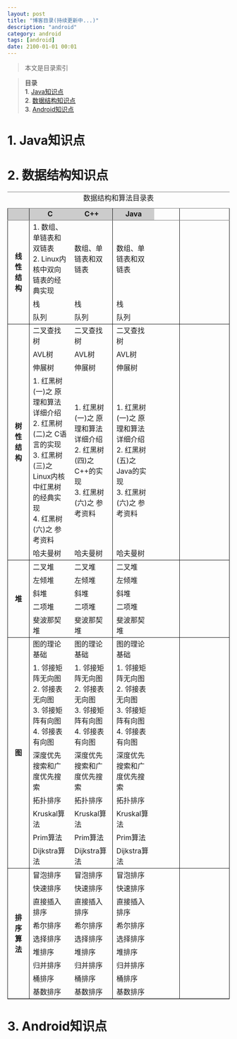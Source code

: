 ```yaml
---
layout: post
title: "博客目录(持续更新中...)"
description: "android"
category: android
tags: [android]
date: 2100-01-01 00:01
---
```



> 本文是目录索引

> **目录**  
> **1**. [Java知识点](#anchor1)  
> **2**. [数据结构知识点](#anchor2)  
> **3**. [Android知识点](#anchor3)  



<a name="anchor1"></a>
# 1. Java知识点

<a name="anchor2"></a>
# 2. 数据结构知识点

<table frame="hsides" rules="groups" cellspacing=0 cellpadding=0>
     <caption>数据结构和算法目录表</caption>
     <colgroup span="1" width="200"></colgroup>
     <colgroup span="2" width="300"></colgroup>
     <colgroup span="3" width="300"></colgroup>
     <colgroup span="4" width="300"></colgroup>

<!-- 表头部分 -->
<thead align=center style="font-weight:bolder; background-color:#cccccc">
     <tr>
          <td></td>
          <td>C</td>
          <td>C++</td>
          <td>Java</td>
     </tr>
</thead>

<!-- 表尾部分 -->
<tfoot>
</tfoot>

<!-- 主体部分一：线性结构 -->
<tbody>
    <tr>
        <td rowspan=4 align="center" style="font-weight:bolder">线性结构</td>
    </tr>
    <tr>
        <td>     1. 数组、单链表和双链表
            <br/>2. Linux内核中双向链表的经典实现
        </td>
        <td>数组、单链表和双链表</td>
        <td>数组、单链表和双链表</td>
    </tr>
    <tr>
        <td>栈</td>
        <td>栈</td>
        <td>栈</td>
    </tr>
    <tr>
        <td>队列</td>
        <td>队列</td>
        <td>队列</td>
    </tr>
</tbody>

<!-- 主体部分二：树性结构 -->
<tbody>
    <tr>
        <td rowspan=6 align="center" style="font-weight:bolder">树性结构</td>
    </tr>
    <tr>
        <td>二叉查找树</td>
        <td>二叉查找树</td>
        <td>二叉查找树</td>
    </tr>
    <tr>
        <td>AVL树</td>
        <td>AVL树</td>
        <td>AVL树</td>
    </tr>
    <tr>
        <td>伸展树</td>
        <td>伸展树</td>
        <td>伸展树</td>
    </tr>
    <tr>
        <td>     1. 红黑树(一)之 原理和算法详细介绍
            <br/>2. 红黑树(二)之 C语言的实现
            <br/>3. 红黑树(三)之 Linux内核中红黑树的经典实现
            <br/>4. 红黑树(六)之 参考资料
        </td>
        <td>     1. 红黑树(一)之 原理和算法详细介绍
            <br/>2. 红黑树(四)之 C++的实现 
            <br/>3. 红黑树(六)之 参考资料
        </td>
        <td>     1. 红黑树(一)之 原理和算法详细介绍
            <br/>2. 红黑树(五)之 Java的实现
            <br/>3. 红黑树(六)之 参考资料
        </td>
    </tr>
    <tr>
        <td>哈夫曼树</td>
        <td>哈夫曼树</td>
        <td>哈夫曼树</td>
    </tr>
</tbody>


<!-- 主体部分三：堆 -->
<tbody>
    <tr>
        <td rowspan=6 align="center" style="font-weight:bolder">堆</td>
    </tr>
    <tr>
        <td>二叉堆</td>
        <td>二叉堆</td>
        <td>二叉堆</td>
    </tr>
    <tr>
        <td>左倾堆</td>
        <td>左倾堆</td>
        <td>左倾堆</td>
    </tr>
    <tr>
        <td>斜堆</td>
        <td>斜堆</td>
        <td>斜堆</td>
    </tr>
    <tr>
        <td>二项堆</td>
        <td>二项堆</td>
        <td>二项堆</td>
    </tr>
    <tr>
        <td>斐波那契堆</td>
        <td>斐波那契堆</td>
        <td>斐波那契堆</td>
    </tr>
</tbody>


<!-- 主体部分四：图 -->
<tbody>
    <tr>
        <td rowspan=8 align="center" style="font-weight:bolder">图</td>
    </tr>
    <tr>
        <td>图的理论基础</td>
        <td>图的理论基础</td>
        <td>图的理论基础</td>
    </tr>
    <tr>
        <td>     1. 邻接矩阵无向图
            <br/>2. 邻接表无向图
            <br/>3. 邻接矩阵有向图
            <br/>4. 邻接表有向图
        </td>
        <td>     1. 邻接矩阵无向图
            <br/>2. 邻接表无向图
            <br/>3. 邻接矩阵有向图
            <br/>4. 邻接表有向图
        </td>
        <td>     1. 邻接矩阵无向图
            <br/>2. 邻接表无向图
            <br/>3. 邻接矩阵有向图
            <br/>4. 邻接表有向图
        </td>
    </tr>
    <tr>
        <td>深度优先搜索和广度优先搜索</td>
        <td>深度优先搜索和广度优先搜索</td>
        <td>深度优先搜索和广度优先搜索</td>
    </tr>
    <tr>
        <td>拓扑排序</td>
        <td>拓扑排序</td>
        <td>拓扑排序</td>
    </tr>
    <tr>
        <td>Kruskal算法</td>
        <td>Kruskal算法</td>
        <td>Kruskal算法</td>
    </tr>
    <tr>
        <td>Prim算法</td>
        <td>Prim算法</td>
        <td>Prim算法</td>
    </tr>
    <tr>
        <td>Dijkstra算法</td>
        <td>Dijkstra算法</td>
        <td>Dijkstra算法</td>
    </tr>
</tbody>


<!-- 主体部分五：排序算法 -->
<tbody>
    <tr>
        <td rowspan=10 align="center" style="font-weight:bolder">排序算法</td>
    </tr>
    <tr>
        <td>冒泡排序</td>
        <td>冒泡排序</td>
        <td>冒泡排序</td>
    </tr>
    <tr>
        <td>快速排序</td>
        <td>快速排序</td>
        <td>快速排序</td>
    </tr>
    <tr>
        <td>直接插入排序</td>
        <td>直接插入排序</td>
        <td>直接插入排序</td>
    </tr>
    <tr>
        <td>希尔排序</td>
        <td>希尔排序</td>
        <td>希尔排序</td>
    </tr>
    <tr>
        <td>选择排序</td>
        <td>选择排序</td>
        <td>选择排序</td>
    </tr>
    <tr>
        <td>堆排序</td>
        <td>堆排序</td>
        <td>堆排序</td>
    </tr>
    <tr>
        <td>归并排序</td>
        <td>归并排序</td>
        <td>归并排序</td>
    </tr>
    <tr>
        <td>桶排序</td>
        <td>桶排序</td>
        <td>桶排序</td>
    </tr>
    <tr>
        <td>基数排序</td>
        <td>基数排序</td>
        <td>基数排序</td>
    </tr>
</tbody>

</table>


<a name="anchor3"></a>
# 3. Android知识点


